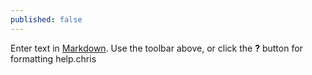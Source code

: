```yaml
---
published: false
---
```

Enter text in [Markdown](http://daringfireball.net/projects/markdown/). Use the toolbar above, or click the **?** button for formatting help.chris 
